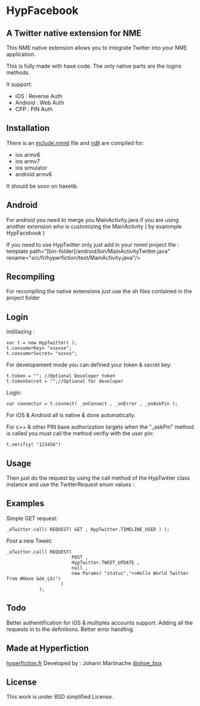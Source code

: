 HypFacebook
=============================
A Twitter native extension for NME
-----------------------------

This NME native extension allows you to integrate Twitter into your NME application.

This is fully made with haxe code.
The only native parts are the logins methods.

It support:
- iOS     : Reverse Auth
- Android : Web Auth
- CPP     : PIN Auth

Installation
------------
There is an [include.nmml]() file and [ndll]() are compiled for:
* ios armv6
* ios armv7
* ios simulator
* android armv6

It should be soon on haxelib.

Android
-------

For android you need to merge you MainActivity.java if you are using another extension who is customizing the MainActivity ( by exammple HypFacebook )

If you need to use HypTwitter only just add in your nmml project file :
template path="[bin-folder]/android/bin/MainActivityTwitter.java" rename="src/fr/hyperfiction/test/MainActivity.java"/>

Recompiling
-----------
For recompiling the native extensions just use the sh files contained in the project folder

Login
-----

Initiliazing :

<pre><code>var t = new HypTwitter( );
t.consumerKey= "xxxxxx";	
t.consumerSecret= "xxxxx";
</code></pre>

For developement mode you can defined your token & secret key:
<pre><code>t.token = ""; //Optional Developer token	
t.tokenSecret = "";//Optional for developer</code></pre>

Login:

<pre><code>var connector = t.connect( _onConnect , _onError , _onAskPin );</pre></code>

For iOS & Android all is native & done automatically.

For c++ & other PIN base authorization targets when the "_askPin" method is called you must call the method verifiy with the user pin:

<pre><code>t.verifiy( "123456")</code></pre>

Usage
-----

Then just do the request by using the call method of the HypTwitter class instance and use the TwitterRequest enum values :

Examples
--------

Simple GET request:
<pre><code>_oTwitter.call( REQUEST( GET , HypTwitter.TIMELINE_USER ) );</pre></code>

Post a new Tweet:
<pre><code>_oTwitter.call( REQUEST(
						POST ,
						HypTwitter.TWEET_UPDATE ,
						null ,
						new Params( "status",">>Hello World Twitter from #Haxe &éè_çà)")
					)
			);</pre></code>

Todo
----

Better authentification for iOS & multiples accounts support.
Adding all the requests in to the definitions.
Better error handling.

Made at Hyperfiction
--------------------
[hyperfiction.fr](http://hyperfiction.fr)
Developed by :
Johann Martinache
[@shoe_box](https://twitter.com/shoe_box)

License
-------
This work is under BSD simplified License.
